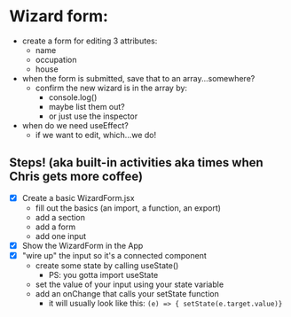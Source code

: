 # Wizard form:

- create a form for editing 3 attributes:
    - name
    - occupation
    - house
- when the form is submitted, save that to an array...somewhere?
    - confirm the new wizard is in the array by:
        - console.log()
        - maybe list them out?
        - or just use the inspector
- when do we need useEffect?
    - if we want to edit, which...we do!

## Steps! (aka built-in activities aka times when Chris gets more coffee)

- [X] Create a basic WizardForm.jsx
    - fill out the basics (an import, a function, an export)
    - add a section
    - add a form
    - add one input
- [X] Show the WizardForm in the App
- [X] "wire up" the input so it's a connected component
    - create some state by calling useState()
        - PS: you gotta import useState
    - set the value of your input using your state variable
    - add an onChange that calls your setState function
        - it will usually look like this: `(e) => { setState(e.target.value)}`



